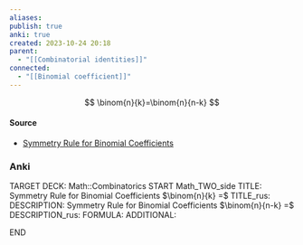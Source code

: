 ```yaml
---
aliases: 
publish: true
anki: true
created: 2023-10-24 20:18
parent:
  - "[[Combinatorial identities]]"
connected:
  - "[[Binomial coefficient]]"
---
```

$$
\binom{n}{k}=\binom{n}{n-k}
$$

#### Source
- [Symmetry Rule for Binomial Coefficients](https://proofwiki.org/wiki/Symmetry_Rule_for_Binomial_Coefficients "Symmetry Rule for Binomial Coefficients")


### Anki
TARGET DECK: Math::Combinatorics
START
Math_TWO_side
TITLE: Symmetry Rule for Binomial Coefficients $\binom{n}{k} =$
TITLE_rus: 
DESCRIPTION: Symmetry Rule for Binomial Coefficients $\binom{n}{n-k} =$
DESCRIPTION_rus: 
FORMULA: 
ADDITIONAL:
<!--ID: 1698168213881-->
END









